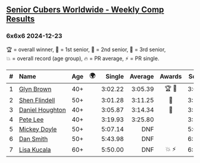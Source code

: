 <style>table {white-space: nowrap;}</style>
<link rel="stylesheet" type="text/css" href="/scw-comp/css/flags.css" />

## [Senior Cubers Worldwide - Weekly Comp Results](/scw-comp/results/)
### 6x6x6 2024-12-23

<span style="white-space: nowrap;">🏆 = overall winner</span>, <span style="white-space: nowrap;">🥇 = 1st senior</span>, <span style="white-space: nowrap;">🥈 = 2nd senior</span>, <span style="white-space: nowrap;">🥉 = 3rd senior</span>, <span style="white-space: nowrap;">💥 = overall record (age group)</span>, <span style="white-space: nowrap;">🔥 = PR average</span>, <span style="white-space: nowrap;">⚡ = PR single</span>.

| # | Name | Age | 🌍 | Single | Average | Awards | Solve 1 | Solve 2 | Solve 3 | Video |
| :--: | :-- | :--: | :--: | --: | --: | :--: | --: | --: | --: | :-- |
| 1 | [Glyn Brown](../../persons/glyn_brown/666.md) | 40+ | <i class="flag flag-GB" /> | 3:02.22 | 3:05.39 | 🏆 🥇 | 3:09.85 | 3:04.09 | 3:02.22 | [Desktop](https://www.facebook.com/events/611146718114819/permalink/618049114091246) / [Mobile](https://m.facebook.com/events/611146718114819?view=permalink&id=618049114091246) |
| 2 | [Shen Flindell](../../persons/shen_flindell/666.md) | 50+ | <i class="flag flag-AU" /> | 3:01.28 | 3:11.25 | 🥈 | 3:26.26 | 3:01.28 | 3:06.22 | [Desktop](https://www.facebook.com/745394767/videos/2088432488257821) / [Mobile](https://m.facebook.com/745394767/videos/2088432488257821) |
| 3 | [Daniel Houghton](../../persons/daniel_houghton/666.md) | 40+ | <i class="flag flag-CH" /> | 3:05.87 | 3:14.34 | 🥉 | 3:25.62 | 3:11.53 | 3:05.87 | [Desktop](https://www.facebook.com/events/611146718114819/permalink/620495720513252) / [Mobile](https://m.facebook.com/events/611146718114819?view=permalink&id=620495720513252) |
| 4 | [Pete Lee](../../persons/pete_lee/666.md) | 40+ | <i class="flag flag-GB" /> | 3:19.93 | 3:25.80 |  | 3:20.85 | 3:36.61 | 3:19.93 | [Desktop](https://www.facebook.com/events/611146718114819/permalink/615707940992030) / [Mobile](https://m.facebook.com/events/611146718114819?view=permalink&id=615707940992030) |
| 5 | [Mickey Doyle](../../persons/mickey_doyle/666.md) | 50+ | <i class="flag flag-US" /> | 5:07.14 | DNF |  | 5:07.14 | 5:32.44 | DNS | [Desktop](https://www.facebook.com/events/611146718114819/permalink/620251187204372) / [Mobile](https://m.facebook.com/events/611146718114819?view=permalink&id=620251187204372) |
| 6 | [Dan Smith](../../persons/dan_smith/666.md) | 50+ | <i class="flag flag-US" /> | 5:43.98 | DNF |  | 6:10.68 | 5:43.98 | DNS | [Desktop](https://www.facebook.com/events/611146718114819/permalink/620054630557361) / [Mobile](https://m.facebook.com/events/611146718114819?view=permalink&id=620054630557361) |
| 7 | [Lisa Kucala](../../persons/lisa_kucala/666.md) | 60+ | <i class="flag flag-US" /> | 5:50.00 | DNF | 💥 ⚡ | 6:57.16 | 5:50.00 | DNS | [Desktop](https://www.facebook.com/events/611146718114819/permalink/613934797836011) / [Mobile](https://m.facebook.com/events/611146718114819?view=permalink&id=613934797836011) |

<!-- Global site tag (gtag.js) - Google Analytics -->
<script async src="https://www.googletagmanager.com/gtag/js?id=UA-86348435-3"></script>
<script>window.dataLayer = window.dataLayer || []; function gtag() {dataLayer.push(arguments);} gtag('js', new Date()); gtag('config', 'UA-86348435-3');</script>
